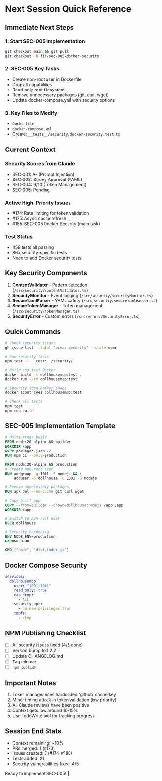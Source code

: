 # Next Session Quick Reference

## Immediate Next Steps

### 1. Start SEC-005 Implementation
```bash
git checkout main && git pull
git checkout -b fix-sec-005-docker-security
```

### 2. SEC-005 Key Tasks
- Create non-root user in Dockerfile
- Drop all capabilities
- Read-only root filesystem
- Remove unnecessary packages (git, curl, wget)
- Update docker-compose.yml with security options

### 3. Key Files to Modify
- `Dockerfile`
- `docker-compose.yml`
- Create: `__tests__/security/docker-security.test.ts`

## Current Context

### Security Scores from Claude
- SEC-001: A- (Prompt Injection)
- SEC-003: Strong Approval (YAML)
- SEC-004: 9/10 (Token Management)
- SEC-005: Pending

### Active High-Priority Issues
- #174: Rate limiting for token validation
- #175: Async cache refresh
- #155: SEC-005 Docker Security (main task)

### Test Status
- 458 tests all passing
- 86+ security-specific tests
- Need to add Docker security tests

## Key Security Components

1. **ContentValidator** - Pattern detection (`/src/security/contentValidator.ts`)
2. **SecurityMonitor** - Event logging (`/src/security/securityMonitor.ts`)
3. **SecureYamlParser** - YAML safety (`/src/security/secureYamlParser.ts`)
4. **SecureTokenManager** - Token management (`/src/security/tokenManager.ts`)
5. **SecurityError** - Custom errors (`/src/errors/SecurityError.ts`)

## Quick Commands

```bash
# Check security issues
gh issue list --label "area: security" --state open

# Run security tests
npm test -- __tests__/security/

# Build and test Docker
docker build -t dollhousemcp:test .
docker run --rm dollhousemcp:test

# Security scan Docker image
docker scout cves dollhousemcp:test

# Check all tests
npm test
npm run build
```

## SEC-005 Implementation Template

```dockerfile
# Multi-stage build
FROM node:20-alpine AS builder
WORKDIR /app
COPY package*.json ./
RUN npm ci --only=production

FROM node:20-alpine AS production
# Create non-root user
RUN addgroup -g 1001 -S nodejs && \
    adduser -S dollhouse -u 1001 -G nodejs

# Remove unnecessary packages
RUN apk del --no-cache git curl wget

# Copy built app
COPY --from=builder --chown=dollhouse:nodejs /app /app
WORKDIR /app

# Switch to non-root user
USER dollhouse

# Security hardening
ENV NODE_ENV=production
EXPOSE 3000

CMD ["node", "dist/index.js"]
```

## Docker Compose Security

```yaml
services:
  dollhousemcp:
    user: "1001:1001"
    read_only: true
    cap_drop:
      - ALL
    security_opt:
      - no-new-privileges:true
    tmpfs:
      - /tmp
```

## NPM Publishing Checklist
- [ ] All security issues fixed (4/5 done)
- [ ] Version bump to 1.2.2
- [ ] Update CHANGELOG.md
- [ ] Tag release
- [ ] `npm publish`

## Important Notes
1. Token manager uses hardcoded 'github' cache key
2. Minor timing attack in token validation (low priority)
3. All Claude reviews have been positive
4. Context gets low around 10-15%
5. Use TodoWrite tool for tracking progress

## Session End Stats
- Context remaining: ~10%
- PRs merged: 1 (#173)
- Issues created: 7 (#174-#180)
- Tests added: 21
- Security vulnerabilities fixed: 4/5

Ready to implement SEC-005! 🚀